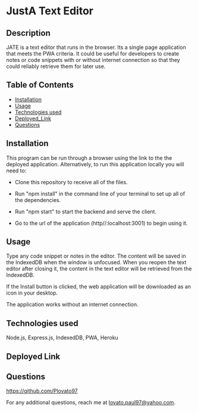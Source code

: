 # JustA Text Editor

## Description

JATE is a text editor that runs in the browser. Its a single page application that meets the PWA criteria. It could be useful for developers to create notes or code snippets with or without internet connection so that they could reliably retrieve them for later use.

## Table of Contents 

- [Installation](#installation)
- [Usage](#usage)
- [Technologies used](#technologies-used)
- [Deployed_Link](#deployed-link)
- [Questions](#questions)

## Installation

This program can be run through a browser using the link to the the deployed application. Alternatively, to run this application locally you will need to:

- Clone this repository to receive all of the files. 

- Run "npm install" in the command line of your terminal to set up all of the dependencies.

- Run "npm start" to start the backend and serve the client.

- Go to the url of the application (http//:localhost:3001) to begin using it.

## Usage

Type any code snippet or notes in the editor. The content will be saved in the IndexedDB when the window is unfocused. When you reopen the text editor after closing it, the content in the text editor will be retrieved from the IndexedDB. 

If the Install button is clicked, the web application will be downloaded as an icon in your desktop.

The application works without an internet connection.

##  Technologies used

Node.js, Express.js, IndexedDB, PWA, Heroku

## Deployed Link



## Questions

https://github.com/Plovato97

For any additional questions, reach me at lovato.paul97@yahoo.com.